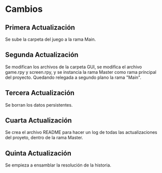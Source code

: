 # Cambios

## Primera Actualización

Se sube la carpeta del juego a la rama Main.

## Segunda Actualización

Se modifican los archivos de la carpeta GUI, se modifica el archivo game.rpy y screen.rpy, y se instancia la rama Master como rama príncipal del proyecto. Quedando relegada a segundo plano la rama "Main".

## Tercera Actualización

Se borran los datos persistentes.

## Cuarta Actualización

Se crea el archivo README para hacer un log de todas las actualizaciones del proyeto, dentro de la rama Master.

## Quinta Actualización

Se empieza a ensamblar la resolución de la historia.